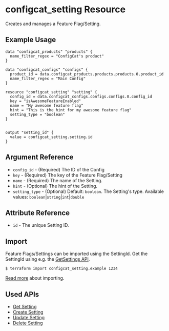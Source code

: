 # configcat_setting Resource

Creates and manages a Feature Flag/Setting.  

## Example Usage

```hcl
data "configcat_products" "products" {
  name_filter_regex = "ConfigCat's product"
}

data "configcat_configs" "configs" {
  product_id = data.configcat_products.products.products.0.product_id
  name_filter_regex = "Main Config"
}

resource "configcat_setting" "setting" {
  config_id = data.configcat_configs.configs.configs.0.config_id
  key = "isAwesomeFeatureEnabled"
  name = "My awesome feature flag"
  hint = "This is the hint for my awesome feature flag"
  setting_type = "boolean"
}


output "setting_id" {
  value = configcat_setting.setting.id
}
```

## Argument Reference

* `config_id` - (Required) The ID of the Config
* `key` - (Required) The key of the Feature Flag/Setting
* `name` - (Required) The name of the Setting.
* `hint` - (Optional) The hint of the Setting.
* `setting_type` - (Optional) Default: `boolean`. The Setting's type. Available values: `boolean`|`string`|`int`|`double`

## Attribute Reference

* `id` - The unique Setting ID.

## Import

Feature Flags/Settings can be imported using the SettingId. Get the SettingId using e.g. the [GetSettings API](https://api.configcat.com/docs/#operation/get-settings).

```
$ terraform import configcat_setting.example 1234
```

[Read more](https://learn.hashicorp.com/tutorials/terraform/state-import) about importing.

## Used APIs
* [Get Setting](https://api.configcat.com/docs/index.html#operation/get-setting)
* [Create Setting](https://api.configcat.com/docs/index.html#operation/create-setting)
* [Update Setting](https://api.configcat.com/docs/index.html#operation/update-setting)
* [Delete Setting](https://api.configcat.com/docs/index.html#operation/delete-setting)

